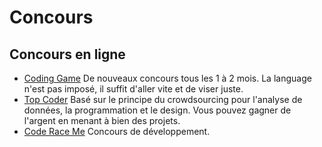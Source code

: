 Concours
========

Concours en ligne
-------------------------------
* [Coding Game](http://www.codingame.com/cg/) De nouveaux concours tous les 1 à 2 mois. La language n'est pas imposé, il suffit d'aller vite et de viser juste.
* [Top Coder](http://www.topcoder.com/) Basé sur le principe du crowdsourcing pour l'analyse de données, la programmation et le design. Vous pouvez gagner de l'argent en menant à bien des projets.
* [Code Race Me](http://coderace.me/) Concours de développement.
